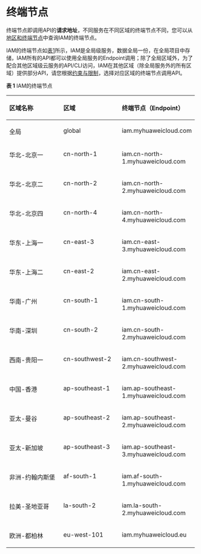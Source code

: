 # 终端节点<a name="iam_01_0004"></a>

终端节点即调用API的**请求地址**，不同服务在不同区域的终端节点不同，您可以从[地区和终端节点](https://developer.huaweicloud.com/endpoint?IAM)中查询IAM的终端节点。

IAM的终端节点如[表1](#table11618183414370)所示，IAM是全局级服务，数据全局一份，在全局项目中存储，IAM所有的API都可以使用全局服务的Endpoint调用；除了全局区域外，为了配合其他区域级云服务的API/CLI访问，IAM在其他区域（除全局服务外的所有区域）提供部分API，请您根据[约束与限制](约束与限制.md)，选择对应区域的终端节点调用API。

**表 1**  IAM的终端节点

<a name="table11618183414370"></a>
<table><thead align="left"><tr id="row1461814345375"><th class="cellrowborder" valign="top" width="33.33333333333333%" id="mcps1.2.4.1.1"><p id="p14618534163714"><a name="p14618534163714"></a><a name="p14618534163714"></a>区域名称</p>
</th>
<th class="cellrowborder" valign="top" width="33.33333333333333%" id="mcps1.2.4.1.2"><p id="p6618163423719"><a name="p6618163423719"></a><a name="p6618163423719"></a>区域</p>
</th>
<th class="cellrowborder" valign="top" width="33.33333333333333%" id="mcps1.2.4.1.3"><p id="p16182341375"><a name="p16182341375"></a><a name="p16182341375"></a>终端节点（Endpoint）</p>
</th>
</tr>
</thead>
<tbody><tr id="row9619113415378"><td class="cellrowborder" valign="top" width="33.33333333333333%" headers="mcps1.2.4.1.1 "><p id="p994412334327"><a name="p994412334327"></a><a name="p994412334327"></a>全局</p>
</td>
<td class="cellrowborder" valign="top" width="33.33333333333333%" headers="mcps1.2.4.1.2 "><p id="p19574154011329"><a name="p19574154011329"></a><a name="p19574154011329"></a>global</p>
</td>
<td class="cellrowborder" valign="top" width="33.33333333333333%" headers="mcps1.2.4.1.3 "><p id="p31431347153217"><a name="p31431347153217"></a><a name="p31431347153217"></a>iam.myhuaweicloud.com</p>
</td>
</tr>
<tr id="row12619123413715"><td class="cellrowborder" valign="top" width="33.33333333333333%" headers="mcps1.2.4.1.1 "><p id="p594413339325"><a name="p594413339325"></a><a name="p594413339325"></a>华北-北京一</p>
</td>
<td class="cellrowborder" valign="top" width="33.33333333333333%" headers="mcps1.2.4.1.2 "><p id="p1657410408328"><a name="p1657410408328"></a><a name="p1657410408328"></a>cn-north-1</p>
</td>
<td class="cellrowborder" valign="top" width="33.33333333333333%" headers="mcps1.2.4.1.3 "><p id="p20143847123218"><a name="p20143847123218"></a><a name="p20143847123218"></a>iam.cn-north-1.myhuaweicloud.com</p>
</td>
</tr>
<tr id="row16619173411373"><td class="cellrowborder" valign="top" width="33.33333333333333%" headers="mcps1.2.4.1.1 "><p id="p14944143313216"><a name="p14944143313216"></a><a name="p14944143313216"></a>华北-北京二</p>
</td>
<td class="cellrowborder" valign="top" width="33.33333333333333%" headers="mcps1.2.4.1.2 "><p id="p1457474010329"><a name="p1457474010329"></a><a name="p1457474010329"></a>cn-north-2</p>
</td>
<td class="cellrowborder" valign="top" width="33.33333333333333%" headers="mcps1.2.4.1.3 "><p id="p8143647163217"><a name="p8143647163217"></a><a name="p8143647163217"></a>iam.cn-north-2.myhuaweicloud.com</p>
</td>
</tr>
<tr id="row561993493718"><td class="cellrowborder" valign="top" width="33.33333333333333%" headers="mcps1.2.4.1.1 "><p id="p89441633163214"><a name="p89441633163214"></a><a name="p89441633163214"></a>华北-北京四</p>
</td>
<td class="cellrowborder" valign="top" width="33.33333333333333%" headers="mcps1.2.4.1.2 "><p id="p14574114063215"><a name="p14574114063215"></a><a name="p14574114063215"></a>cn-north-4</p>
</td>
<td class="cellrowborder" valign="top" width="33.33333333333333%" headers="mcps1.2.4.1.3 "><p id="p12143174717329"><a name="p12143174717329"></a><a name="p12143174717329"></a>iam.cn-north-4.myhuaweicloud.com</p>
</td>
</tr>
<tr id="row19620103413371"><td class="cellrowborder" valign="top" width="33.33333333333333%" headers="mcps1.2.4.1.1 "><p id="p89441733163210"><a name="p89441733163210"></a><a name="p89441733163210"></a>华东-上海一</p>
</td>
<td class="cellrowborder" valign="top" width="33.33333333333333%" headers="mcps1.2.4.1.2 "><p id="p1574174013321"><a name="p1574174013321"></a><a name="p1574174013321"></a>cn-east-3</p>
</td>
<td class="cellrowborder" valign="top" width="33.33333333333333%" headers="mcps1.2.4.1.3 "><p id="p3143194753217"><a name="p3143194753217"></a><a name="p3143194753217"></a>iam.cn-east-3.myhuaweicloud.com</p>
</td>
</tr>
<tr id="row562083416378"><td class="cellrowborder" valign="top" width="33.33333333333333%" headers="mcps1.2.4.1.1 "><p id="p2094417334324"><a name="p2094417334324"></a><a name="p2094417334324"></a>华东-上海二</p>
</td>
<td class="cellrowborder" valign="top" width="33.33333333333333%" headers="mcps1.2.4.1.2 "><p id="p9574540133219"><a name="p9574540133219"></a><a name="p9574540133219"></a>cn-east-2</p>
</td>
<td class="cellrowborder" valign="top" width="33.33333333333333%" headers="mcps1.2.4.1.3 "><p id="p1714344743216"><a name="p1714344743216"></a><a name="p1714344743216"></a>iam.cn-east-2.myhuaweicloud.com</p>
</td>
</tr>
<tr id="row17620173415379"><td class="cellrowborder" valign="top" width="33.33333333333333%" headers="mcps1.2.4.1.1 "><p id="p16944733123212"><a name="p16944733123212"></a><a name="p16944733123212"></a>华南-广州</p>
</td>
<td class="cellrowborder" valign="top" width="33.33333333333333%" headers="mcps1.2.4.1.2 "><p id="p057424014329"><a name="p057424014329"></a><a name="p057424014329"></a>cn-south-1</p>
</td>
<td class="cellrowborder" valign="top" width="33.33333333333333%" headers="mcps1.2.4.1.3 "><p id="p414314476325"><a name="p414314476325"></a><a name="p414314476325"></a>iam.cn-south-1.myhuaweicloud.com</p>
</td>
</tr>
<tr id="row1162043412371"><td class="cellrowborder" valign="top" width="33.33333333333333%" headers="mcps1.2.4.1.1 "><p id="p149448338323"><a name="p149448338323"></a><a name="p149448338323"></a>华南-深圳</p>
</td>
<td class="cellrowborder" valign="top" width="33.33333333333333%" headers="mcps1.2.4.1.2 "><p id="p125741640163211"><a name="p125741640163211"></a><a name="p125741640163211"></a>cn-south-2</p>
</td>
<td class="cellrowborder" valign="top" width="33.33333333333333%" headers="mcps1.2.4.1.3 "><p id="p114314763211"><a name="p114314763211"></a><a name="p114314763211"></a>iam.cn-south-2.myhuaweicloud.com</p>
</td>
</tr>
<tr id="row1162163414379"><td class="cellrowborder" valign="top" width="33.33333333333333%" headers="mcps1.2.4.1.1 "><p id="p139441233173213"><a name="p139441233173213"></a><a name="p139441233173213"></a>西南-贵阳一</p>
</td>
<td class="cellrowborder" valign="top" width="33.33333333333333%" headers="mcps1.2.4.1.2 "><p id="p11574540123216"><a name="p11574540123216"></a><a name="p11574540123216"></a>cn-southwest-2</p>
</td>
<td class="cellrowborder" valign="top" width="33.33333333333333%" headers="mcps1.2.4.1.3 "><p id="p3143184733218"><a name="p3143184733218"></a><a name="p3143184733218"></a>iam.cn-southwest-2.myhuaweicloud.com</p>
</td>
</tr>
<tr id="row94168591322"><td class="cellrowborder" valign="top" width="33.33333333333333%" headers="mcps1.2.4.1.1 "><p id="p14642510333"><a name="p14642510333"></a><a name="p14642510333"></a>中国-香港</p>
</td>
<td class="cellrowborder" valign="top" width="33.33333333333333%" headers="mcps1.2.4.1.2 "><p id="p1212349193319"><a name="p1212349193319"></a><a name="p1212349193319"></a>ap-southeast-1</p>
</td>
<td class="cellrowborder" valign="top" width="33.33333333333333%" headers="mcps1.2.4.1.3 "><p id="p14352813163315"><a name="p14352813163315"></a><a name="p14352813163315"></a>iam.ap-southeast-1.myhuaweicloud.com</p>
</td>
</tr>
<tr id="row6789659173214"><td class="cellrowborder" valign="top" width="33.33333333333333%" headers="mcps1.2.4.1.1 "><p id="p18641055335"><a name="p18641055335"></a><a name="p18641055335"></a>亚太-曼谷</p>
</td>
<td class="cellrowborder" valign="top" width="33.33333333333333%" headers="mcps1.2.4.1.2 "><p id="p101235917337"><a name="p101235917337"></a><a name="p101235917337"></a>ap-southeast-2</p>
</td>
<td class="cellrowborder" valign="top" width="33.33333333333333%" headers="mcps1.2.4.1.3 "><p id="p123521413153312"><a name="p123521413153312"></a><a name="p123521413153312"></a>iam.ap-southeast-2.myhuaweicloud.com</p>
</td>
</tr>
<tr id="row9141101335"><td class="cellrowborder" valign="top" width="33.33333333333333%" headers="mcps1.2.4.1.1 "><p id="p186412563315"><a name="p186412563315"></a><a name="p186412563315"></a>亚太-新加坡</p>
</td>
<td class="cellrowborder" valign="top" width="33.33333333333333%" headers="mcps1.2.4.1.2 "><p id="p912316973316"><a name="p912316973316"></a><a name="p912316973316"></a>ap-southeast-3</p>
</td>
<td class="cellrowborder" valign="top" width="33.33333333333333%" headers="mcps1.2.4.1.3 "><p id="p7352151313316"><a name="p7352151313316"></a><a name="p7352151313316"></a>iam.ap-southeast-3.myhuaweicloud.com</p>
</td>
</tr>
<tr id="row1851680193311"><td class="cellrowborder" valign="top" width="33.33333333333333%" headers="mcps1.2.4.1.1 "><p id="p1864359332"><a name="p1864359332"></a><a name="p1864359332"></a>非洲-约翰内斯堡</p>
</td>
<td class="cellrowborder" valign="top" width="33.33333333333333%" headers="mcps1.2.4.1.2 "><p id="p1012315916334"><a name="p1012315916334"></a><a name="p1012315916334"></a>af-south-1</p>
</td>
<td class="cellrowborder" valign="top" width="33.33333333333333%" headers="mcps1.2.4.1.3 "><p id="p535271317336"><a name="p535271317336"></a><a name="p535271317336"></a>iam.af-south-1.myhuaweicloud.com</p>
</td>
</tr>
<tr id="row4890412154613"><td class="cellrowborder" valign="top" width="33.33333333333333%" headers="mcps1.2.4.1.1 "><p id="p138907124468"><a name="p138907124468"></a><a name="p138907124468"></a>拉美-圣地亚哥</p>
</td>
<td class="cellrowborder" valign="top" width="33.33333333333333%" headers="mcps1.2.4.1.2 "><p id="p489001218469"><a name="p489001218469"></a><a name="p489001218469"></a>la-south-2</p>
</td>
<td class="cellrowborder" valign="top" width="33.33333333333333%" headers="mcps1.2.4.1.3 "><p id="p11891181212463"><a name="p11891181212463"></a><a name="p11891181212463"></a>iam.la-south-2.myhuaweicloud.com</p>
</td>
</tr>
<tr id="row770414175113"><td class="cellrowborder" valign="top" width="33.33333333333333%" headers="mcps1.2.4.1.1 "><p id="p207041519511"><a name="p207041519511"></a><a name="p207041519511"></a>欧洲-都柏林</p>
</td>
<td class="cellrowborder" valign="top" width="33.33333333333333%" headers="mcps1.2.4.1.2 "><p id="p1570491165115"><a name="p1570491165115"></a><a name="p1570491165115"></a>eu-west-101</p>
</td>
<td class="cellrowborder" valign="top" width="33.33333333333333%" headers="mcps1.2.4.1.3 "><p id="p6704116515"><a name="p6704116515"></a><a name="p6704116515"></a>iam.myhuaweicloud.eu</p>
</td>
</tr>
</tbody>
</table>

